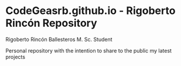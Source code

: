 # CodeGeasrb.github.io - Rigoberto Rincón Repository
Rigoberto Rincón Ballesteros
M. Sc. Student 

Personal repository with the intention to share to the public my latest projects

